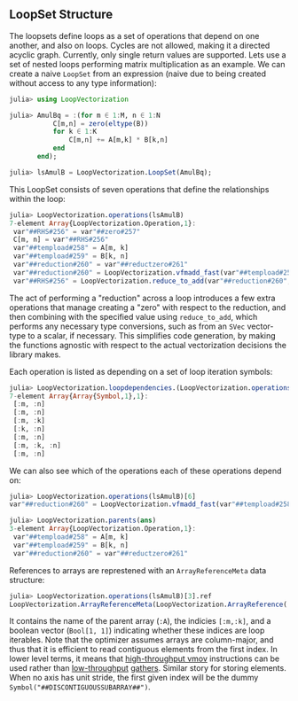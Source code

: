 
## LoopSet Structure

The loopsets define loops as a set of operations that depend on one another, and also on loops. Cycles are not allowed, making it a directed acyclic graph. Currently, only single return values are supported.
Lets use a set of nested loops performing matrix multiplication as an example. We can create a naive `LoopSet` from an expression (naive due to being created without access to any type information):
```julia
julia> using LoopVectorization

julia> AmulBq = :(for m ∈ 1:M, n ∈ 1:N
           C[m,n] = zero(eltype(B))
           for k ∈ 1:K
               C[m,n] += A[m,k] * B[k,n]
           end
       end);

julia> lsAmulB = LoopVectorization.LoopSet(AmulBq);
```
This LoopSet consists of seven operations that define the relationships within the loop:
```julia
julia> LoopVectorization.operations(lsAmulB)
7-element Array{LoopVectorization.Operation,1}:
 var"##RHS#256" = var"##zero#257"
 C[m, n] = var"##RHS#256"
 var"##tempload#258" = A[m, k]
 var"##tempload#259" = B[k, n]
 var"##reduction#260" = var"##reductzero#261"
 var"##reduction#260" = LoopVectorization.vfmadd_fast(var"##tempload#258", var"##tempload#259", var"##reduction#260")
 var"##RHS#256" = LoopVectorization.reduce_to_add(var"##reduction#260", var"##RHS#256")
```
The act of performing a "reduction" across a loop introduces a few extra operations that manage creating a "zero" with respect to the reduction, and then combining with the specified value using `reduce_to_add`, which performs any necessary type conversions, such as from an `SVec` vector-type to a scalar, if necessary. This simplifies code generation, by making the functions agnostic with respect to the actual vectorization decisions the library makes.

Each operation is listed as depending on a set of loop iteration symbols:
```julia
julia> LoopVectorization.loopdependencies.(LoopVectorization.operations(lsAmulB))
7-element Array{Array{Symbol,1},1}:
 [:m, :n]
 [:m, :n]
 [:m, :k]
 [:k, :n]
 [:m, :n]
 [:m, :k, :n]
 [:m, :n]
```
We can also see which of the operations each of these operations depend on:
```julia
julia> LoopVectorization.operations(lsAmulB)[6]
var"##reduction#260" = LoopVectorization.vfmadd_fast(var"##tempload#258", var"##tempload#259", var"##reduction#260")

julia> LoopVectorization.parents(ans)
3-element Array{LoopVectorization.Operation,1}:
 var"##tempload#258" = A[m, k]
 var"##tempload#259" = B[k, n]
 var"##reduction#260" = var"##reductzero#261"
 ```
References to arrays are represtened with an `ArrayReferenceMeta` data structure:
```julia
julia> LoopVectorization.operations(lsAmulB)[3].ref
LoopVectorization.ArrayReferenceMeta(LoopVectorization.ArrayReference(:A, [:m, :k], Int8[0, 0]), Bool[1, 1], Symbol("##vptr##_A"))
```
It contains the name of the parent array (`:A`), the indicies `[:m,:k]`, and a boolean vector (`Bool[1, 1]`) indicating whether these indices are loop iterables. Note that the optimizer assumes arrays are column-major, and thus that it is efficient to read contiguous elements from the first index. In lower level terms, it means that [high-throughput vmov](https://www.felixcloutier.com/x86/movupd) instructions can be used rather than [low-throughput](https://www.felixcloutier.com/x86/vgatherdpd:vgatherqpd) [gathers](https://www.felixcloutier.com/x86/vgatherqps:vgatherqpd). Similar story for storing elements.
When no axis has unit stride, the first given index will be the dummy `Symbol("##DISCONTIGUOUSSUBARRAY##")`.


